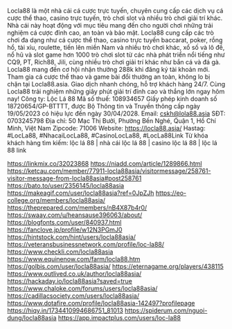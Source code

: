 Locla88 là một nhà cái cá cược trực tuyến, chuyên cung cấp các dịch vụ cá cược thể thao, casino trực tuyến, trò chơi slot và nhiều trò chơi giải trí khác. Nhà cái này hoạt động với mục tiêu mang đến cho người chơi những trải nghiệm cá cược đỉnh cao, an toàn và bảo mật. Locla88 cung cấp các trò chơi đa dạng như cá cược thể thao, casino trực tuyến baccarat, poker, rồng hổ, tài xỉu, roulette, tiến lên miền Nam và nhiều trò chơi khác, xổ số và lô đề, nổ hũ và slot game hơn 1000 trò chơi slot từ các nhà phát triển nổi tiếng như CQ9, PT, Rich88, Jili, cùng nhiều trò chơi giải trí khác như bắn cá và đá gà. Locla88 mang đến cơ hội nhận thưởng 288k khi đăng ký tài khoản mới. Tham gia cá cược thể thao và game bài đổi thưởng an toàn, không lo bị chặn tại Locla88.asia. Giao dịch nhanh chóng, hỗ trợ khách hàng 24/7. Cùng Locla88 trải nghiệm những giây phút giải trí đỉnh cao và thắng lớn ngay hôm nay!
Công ty: Lộc Lá 88
Mã số thuế: 108934657
Giấy phép kinh doanh số 18720654/GP-BTTTT, được Bộ Thông tin và Truyền thông cấp ngày 19/05/2023 có hiệu lực đến ngày 30/04/2028.
Email: cskh@lola88.asia
SĐT: 0703245798
Địa chỉ: 50 Mạc Thị Bưởi, Phường Bến Nghé, Quận 1, Hồ Chí Minh, Việt Nam
Zipcode: 71006
Website: https://locla88.asia/
Hastag: #LocLa88, #NhacaiLocLa88, #CasinoLocLa88, #LocLa88Link
Từ khóa khách hàng tìm kiếm: lộc lá 88 | nhà cái lộc lá 88 | casino lộc lá 88 | lộc lá 88 link

https://linkmix.co/32023868
https://niadd.com/article/1289866.html
https://ketcau.com/member/77911-locla88asia/visitormessage/258761-visitor-message-from-locla88asia#post258761
https://bato.to/user/2356145/locla88asia
https://makeagif.com/user/locla88asia?ref=0JpZJh
https://eo-college.org/members/locla88asia/
https://theprepared.com/members/nB4X87b4r0/
https://swaay.com/u/heansause396063/about/
https://blogfonts.com/user/840937.html
https://fanclove.jp/profile/w12N3PGmJ0
https://hintstock.com/hint/users/locla88asia/
https://veteransbusinessnetwork.com/profile/loc-la88/
https://www.checkli.com/locla88asia
https://www.equinenow.com/farm/locla88.htm
https://golbis.com/user/locla88asia/
https://eternagame.org/players/438115
https://www.outlived.co.uk/author/locla88asia/
https://hackaday.io/locla88asia?saved=true
https://www.chaloke.com/forums/users/locla88asia/
https://cadillacsociety.com/users/locla88asia/
https://www.dotafire.com/profile/locla88asia-142497?profilepage
https://hiqy.in/1734410994686751_81013
https://spiderum.com/nguoi-dung/locla88asia
https://app.impactplus.com/users/loc-la88